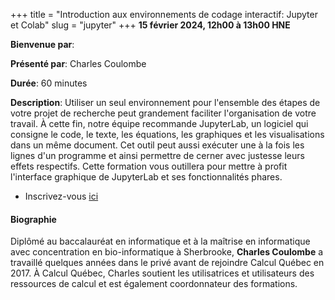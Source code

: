 +++
title = "Introduction aux environnements de codage interactif: Jupyter et Colab"
slug = "jupyter"
+++
**15 février 2024, 12h00 à 13h00 HNE**

**Bienvenue par**: 

**Présenté par**: Charles Coulombe

**Durée**: 60 minutes

**Description**: Utiliser un seul environnement pour l'ensemble des étapes de votre projet de recherche peut
grandement faciliter l'organisation de votre travail. À cette fin, notre équipe recommande JupyterLab, un
logiciel qui consigne le code, le texte, les équations, les graphiques et les visualisations dans un même
document. Cet outil peut aussi exécuter une à la fois les lignes d'un programme et ainsi permettre de cerner
avec justesse leurs effets respectifs. Cette formation vous outillera pour mettre à profit l'interface
graphique de JupyterLab et ses fonctionnalités phares.

* Inscrivez-vous [ici](https://docs.google.com/forms/d/e/1FAIpQLSfA-hrSIZrCyq7jeLJTDU_Nh9QA3UuhWhYTqvIkmfk-KDEDoQ/viewform)

#### Biographie

Diplômé au baccalauréat en informatique et à la maîtrise
en informatique avec concentration en bio-informatique à
Sherbrooke, **Charles Coulombe** a travaillé quelques années
dans le privé avant de rejoindre Calcul Québec en 2017.
À Calcul Québec, Charles soutient les utilisatrices et utilisateurs
des ressources de calcul et est également coordonnateur des formations.
